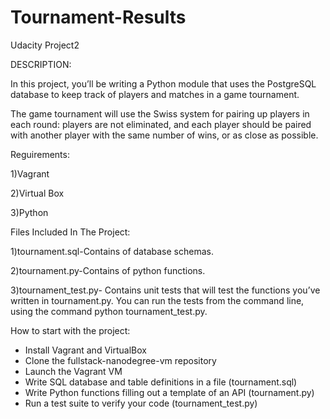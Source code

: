 # Tournament-Results
Udacity Project2

DESCRIPTION:

In this project, you’ll be writing a Python module that uses the PostgreSQL database to keep 
track of players and matches in a game tournament.

The game tournament will use the Swiss system for pairing up players in each round: players are not eliminated,
and each player should be paired with another player with the same number of wins, or as close as possible.


Reguirements:

1)Vagrant

2)Virtual Box

3)Python

Files Included In The Project:

1)tournament.sql-Contains of database schemas.

2)tournament.py-Contains of python functions.

3)tournament_test.py- Contains unit tests that will test the functions you’ve written in tournament.py.
You can run the tests from the command line, using the command python tournament_test.py.

How to start with the project:


   - Install Vagrant and VirtualBox
   - Clone the fullstack-nanodegree-vm repository
   - Launch the Vagrant VM
   - Write SQL database and table definitions in a file (tournament.sql)
   - Write Python functions filling out a template of an API (tournament.py)
   - Run a test suite to verify your code (tournament_test.py)
